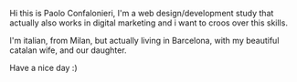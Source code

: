 Hi this is Paolo Confalonieri, I'm a web design/development study that actually also works in digital marketing and i want to croos over this skills. 

I'm italian, from Milan, but actually living in Barcelona, with my beautiful catalan wife, and our daughter.

Have a nice day :)
